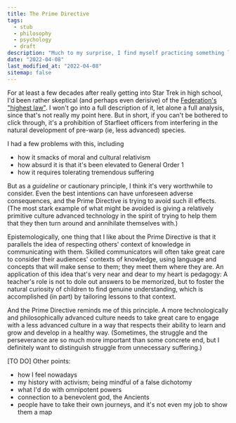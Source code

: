 ```yaml
---
title: The Prime Directive
tags:
  - stub
  - philosophy
  - psychology
  - draft
description: "Much to my surprise, I find myself practicing something like Starfleet's Prime Directive."
date: "2022-04-08"
last_modified_at: "2022-04-08"
sitemap: false
---
```


For at least a few decades after really getting into Star Trek in high school, I'd been rather skeptical (and perhaps even derisive) of the [Federation's "highest law"](https://en.wikipedia.org/wiki/Prime_Directive). I won't go into a full description of it, let alone a full analysis, since that's not really my point here. But in short, if you can't be bothered to click through, it's a prohibition of Starfleet officers from interfering in the natural development of pre-warp (ie, less advanced) species.

I had a few problems with this, including
* how it smacks of moral and cultural relativism
* how absurd it is that it's been elevated to General Order 1
* how it requires tolerating tremendous suffering

But as a _guideline_ or cautionary principle, I think it's very worthwhile to consider. Even the best intentions can have unforeseen adverse consequences, and the Prime Directive is trying to avoid such ill effects. (The most stark example of what might be avoided is giving a relatively primitive culture advanced technology in the spirit of trying to help them that they then turn around and annihilate themselves with.)

Epistemologically, one thing that I like about the Prime Directive is that it parallels the idea of respecting others' context of knowledge in communicating with them. Skilled communicators will often take great care to consider their audiences' contexts of knowledge, using language and concepts that will make sense to them; they meet them where they are. An application of this idea that's very near and dear to my heart is pedagogy: A teacher's role is not to dole out answers to be memorized, but to foster the natural curiosity of children to find genuine understanding, which is accomplished (in part) by tailoring lessons to that context.

And the Prime Directive reminds me of this principle. A more technologically and philosophically advanced culture needs to take great care to engage with a less advanced culture in a way that respects their ability to learn and grow and develop in a healthy way. (Sometimes, the struggle and the perseverance are so much more important than some concrete end, but I definitely want to distinguish struggle from unnecessary suffering.)

[TO DO] Other points:
* how I feel nowadays
* my history with activism; being mindful of a false dichotomy
* what I'd do with omnipotent powers
* connection to a benevolent god, the Ancients
* people have to take their own journeys, and it's not even my job to show them a map

